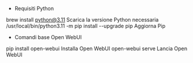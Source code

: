 
- Requisiti Python

brew install python@3.11                                        Scarica la versione Python necessaria
/usr/local/bin/python3.11 -m pip install --upgrade pip          Aggiorna Pip

- Comandi base Open WebUI

pip install open-webui                                          Installa Open WebUI
open-webui serve                                                Lancia Open WebUI